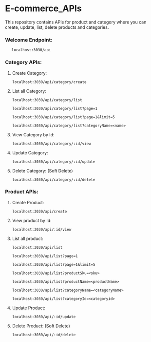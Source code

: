 # E-commerce_APIs
This repository contains APIs for product and category where you can create, update, list, delete products and categories.



### Welcome Endpoint:

       localhost:3030/api


### Category APIs:

1. Create Category:
    
       localhost:3030/api/category/create
       
2. List all Category:

       localhost:3030/api/category/list

       localhost:3030/api/category/list?page=1
       
       localhost:3030/api/category/list?page=1&limit=5
       
       localhost:3030/api/category/list?categoryName=<name>
       
3. View Category by Id:
     
       localhost:3030/api/category/:id/view
       
4. Update Category:

       localhost:3030/api/category/:id/update
       
5. Delete Category: (Soft Delete)

       localhost:3030/api/category/:id/delete


### Product APIs:

1. Create Product:

       localhost:3030/api/create
       
2. View product by Id:

       localhost:3030/api/:id/view
       
3. List all product:

       localhost:3030/api/list
       
       localhost:3030/api/list?page=1
       
       localhost:3030/api/list?page=1&limit=5
       
       localhost:3030/api/list?productSku=<sku>
       
       localhost:3030/api/list?productName=<productName>
       
       localhost:3030/api/list?categoryName=<categoryName>
       
       localhost:3030/api/list?categoryId=<categoryid>
       
4. Update Product:

       localhost:3030/api/:id/update
       
5. Delete Product: (Soft Delete)
 
       localhost:3030/api/:id/delete
